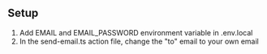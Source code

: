 ## Setup

1. Add EMAIL and EMAIL_PASSWORD environment variable in .env.local
2. In the send-email.ts action file, change the "to" email to your own email

